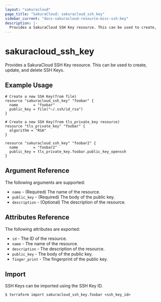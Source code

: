 ```yaml
---
layout: "sakuracloud"
page_title: "SakuraCloud: sakuracloud_ssh_key"
sidebar_current: "docs-sakuracloud-resource-misc-ssh-key"
description: |-
  Provides a SakuraCloud SSH Key resource. This can be used to create, update, and delete SSH Keys.
---
```


# sakuracloud\_ssh_key

Provides a SakuraCloud SSH Key resource. This can be used to create, update, and delete SSH Keys.

## Example Usage

```hcl
# Create a new SSH Key(from file)
resource "sakuracloud_ssh_key" "foobar" {
  name       = "foobar"
  public_key = file("~/.ssh/id_rsa")
}

# Create a new SSH Key(from tls_private_key resource)
resource "tls_private_key" "foobar" {
  algorithm = "RSA"
}

resource "sakuracloud_ssh_key" "foobar2" {
  name       = "foobar2"
  public_key = tls_private_key.foobar.public_key_openssh
}
```

## Argument Reference

The following arguments are supported:

* `name` - (Required) The name of the resource.
* `public_key` - (Required) The body of the public key. 
* `description` - (Optional) The description of the resource.

## Attributes Reference

The following attributes are exported:

* `id` - The ID of the resource.
* `name` - The name of the resource.
* `description` - The description of the resource.
* `public_key` - The body of the public key. 
* `finger_print` - The fingerprint of the public key.

## Import

SSH Keys can be imported using the SSH Key ID.

```
$ terraform import sakuracloud_ssh_key.foobar <ssh_key_id>
```
